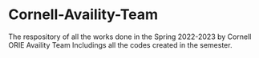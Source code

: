 # Cornell-Availity-Team

The respository of all the works done in the Spring 2022-2023 by Cornell ORIE Availity Team
Includings all the codes created in the semester.
